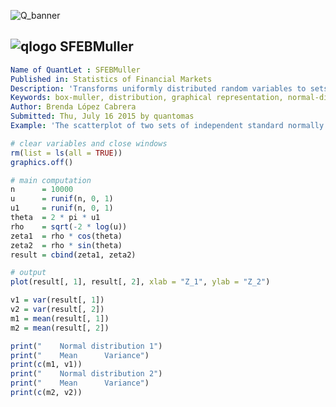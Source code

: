 
![Q_banner](https://github.com/QuantLet/Styleguide-and-Validation-procedure/blob/master/pictures/banner.png)

## ![qlogo](https://github.com/QuantLet/Styleguide-and-Validation-procedure/blob/master/pictures/qloqo.png) **SFEBMuller**

```yaml
Name of QuantLet : SFEBMuller
Published in: Statistics of Financial Markets
Description: 'Transforms uniformly distributed random variables to sets of independent standard normally distributed random numbers using the Box Muller algorithm.'
Keywords: box-muller, distribution, graphical representation, normal-distribution, plot, random, random-number-generation, scatterplot, standard, standard-normal, uniform
Author: Brenda López Cabrera
Submitted: Thu, July 16 2015 by quantomas
Example: 'The scatterplot of two sets of independent standard normally distributed random numbers is displayed and the mean and variance are calculated for two distributions, each containing n=10000 elements.'
```


```r
# clear variables and close windows
rm(list = ls(all = TRUE))
graphics.off()

# main computation
n      = 10000
u      = runif(n, 0, 1)
u1     = runif(n, 0, 1)
theta  = 2 * pi * u1
rho    = sqrt(-2 * log(u))
zeta1  = rho * cos(theta)
zeta2  = rho * sin(theta)
result = cbind(zeta1, zeta2)

# output
plot(result[, 1], result[, 2], xlab = "Z_1", ylab = "Z_2")

v1 = var(result[, 1])
v2 = var(result[, 2])
m1 = mean(result[, 1])
m2 = mean(result[, 2])

print("    Normal distribution 1")
print("    Mean      Variance")
print(c(m1, v1))
print("    Normal distribution 2")
print("    Mean      Variance")
print(c(m2, v2)) 
```
